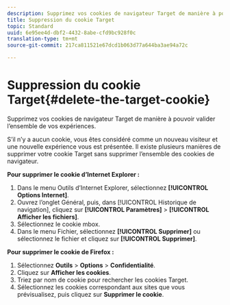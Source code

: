 ```yaml
---
description: Supprimez vos cookies de navigateur Target de manière à pouvoir valider l’ensemble de vos expériences.
title: Suppression du cookie Target
topic: Standard
uuid: 6e95ee4d-dbf2-4432-8abe-cfd9bc928f0c
translation-type: tm+mt
source-git-commit: 217ca811521e67dcd1b063d77a644ba3ae94a72c

---
```



# Suppression du cookie Target{#delete-the-target-cookie}

Supprimez vos cookies de navigateur Target de manière à pouvoir valider l’ensemble de vos expériences.

S’il n’y a aucun cookie, vous êtes considéré comme un nouveau visiteur et une nouvelle expérience vous est présentée. Il existe plusieurs manières de supprimer votre cookie Target sans supprimer l’ensemble des cookies de navigateur.

**Pour supprimer le cookie d’Internet Explorer :**

1. Dans le menu Outils d’Internet Explorer, sélectionnez **[!UICONTROL Options Internet]**.
1. Ouvrez l’onglet Général, puis, dans [!UICONTROL Historique de navigation], cliquez sur **[!UICONTROL Paramètres]** &gt; **[!UICONTROL Afficher les fichiers]**.
1. Sélectionnez le cookie mbox.
1. Dans le menu Fichier, sélectionnez **[!UICONTROL Supprimer]** ou sélectionnez le fichier et cliquez sur **[!UICONTROL Supprimer]**.

**Pour supprimer le cookie de Firefox :**

1. Sélectionnez **Outils** &gt; **Options** &gt; **Confidentialité**.
1. Cliquez sur **Afficher les cookies**.
1. Triez par nom de cookie pour rechercher les cookies Target.
1. Sélectionnez les cookies correspondant aux sites que vous prévisualisez, puis cliquez sur **Supprimer le cookie**.

